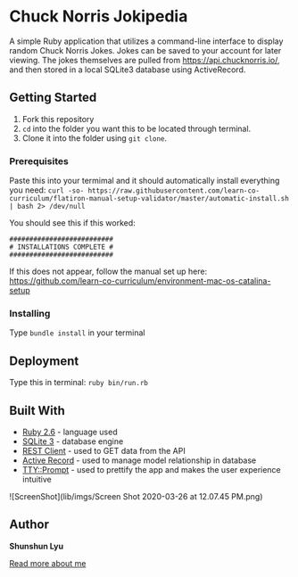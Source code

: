 # Chuck Norris Jokipedia

A simple Ruby application that utilizes a command-line interface to display random Chuck Norris Jokes. Jokes can be saved to your account for later viewing. The jokes themselves are pulled from https://api.chucknorris.io/, and then stored in a local SQLite3 database using ActiveRecord. 

## Getting Started

1. Fork this repository
2. `cd` into the folder you want this to be located through terminal.
3. Clone it into the folder using `git clone`.

### Prerequisites

Paste this into your termimal and it should automatically install everything you need:
`curl -so- https://raw.githubusercontent.com/learn-co-curriculum/flatiron-manual-setup-validator/master/automatic-install.sh | bash 2> /dev/null` 

You should see this if this worked: 
```
##########################
# INSTALLATIONS COMPLETE #
##########################
```

If this does not appear, follow the manual set up here: 
https://github.com/learn-co-curriculum/environment-mac-os-catalina-setup

### Installing

Type `bundle install` in your terminal 

## Deployment

Type this in terminal: `ruby bin/run.rb`

## Built With

* [Ruby 2.6](https://www.ruby-lang.org/en/news/2018/12/25/ruby-2-6-0-released/) - language used
* [SQLite 3](https://www.sqlite.org/version3.html) - database engine
* [REST Client](https://github.com/rest-client/rest-client) - used to GET data from the API
* [Active Record](https://guides.rubyonrails.org/active_record_basics.html) - used to manage model relationship in database
* [TTY::Prompt](https://github.com/piotrmurach/tty-prompt) - used to prettify the app and makes the user experience intuitive

![ScreenShot](lib/imgs/Screen Shot 2020-03-26 at 12.07.45 PM.png)

## Author

**Shunshun Lyu** 

[Read more about me](https://www.shunshunl.com/)
